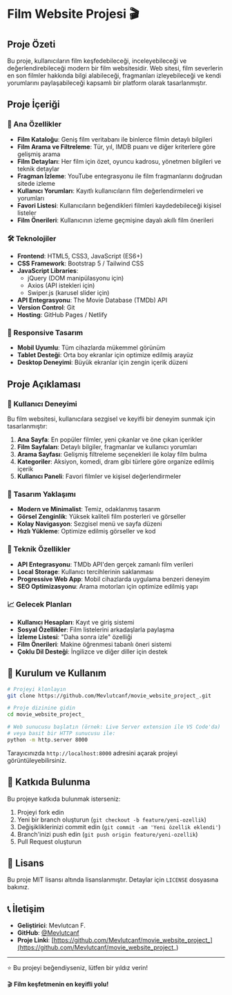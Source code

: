 # Film Website Projesi 🎬

## Proje Özeti

Bu proje, kullanıcıların film keşfedebileceği, inceleyebileceği ve değerlendirebileceği modern bir film websitesidir. Web sitesi, film severlerin en son filmler hakkında bilgi alabileceği, fragmanları izleyebileceği ve kendi yorumlarını paylaşabileceği kapsamlı bir platform olarak tasarlanmıştır.

## Proje İçeriği

### 🎯 Ana Özellikler

- **Film Kataloğu**: Geniş film veritabanı ile binlerce filmin detaylı bilgileri
- **Film Arama ve Filtreleme**: Tür, yıl, IMDB puanı ve diğer kriterlere göre gelişmiş arama
- **Film Detayları**: Her film için özet, oyuncu kadrosu, yönetmen bilgileri ve teknik detaylar
- **Fragman İzleme**: YouTube entegrasyonu ile film fragmanlarını doğrudan sitede izleme
- **Kullanıcı Yorumları**: Kayıtlı kullanıcıların film değerlendirmeleri ve yorumları
- **Favori Listesi**: Kullanıcıların beğendikleri filmleri kaydedebileceği kişisel listeler
- **Film Önerileri**: Kullanıcının izleme geçmişine dayalı akıllı film önerileri

### 🛠️ Teknolojiler

- **Frontend**: HTML5, CSS3, JavaScript (ES6+)
- **CSS Framework**: Bootstrap 5 / Tailwind CSS
- **JavaScript Libraries**: 
  - jQuery (DOM manipülasyonu için)
  - Axios (API istekleri için)
  - Swiper.js (karusel slider için)
- **API Entegrasyonu**: The Movie Database (TMDb) API
- **Version Control**: Git
- **Hosting**: GitHub Pages / Netlify

### 📱 Responsive Tasarım

- **Mobil Uyumlu**: Tüm cihazlarda mükemmel görünüm
- **Tablet Desteği**: Orta boy ekranlar için optimize edilmiş arayüz
- **Desktop Deneyimi**: Büyük ekranlar için zengin içerik düzeni

## Proje Açıklaması

### 🎪 Kullanıcı Deneyimi

Bu film websitesi, kullanıcılara sezgisel ve keyifli bir deneyim sunmak için tasarlanmıştır:

1. **Ana Sayfa**: En popüler filmler, yeni çıkanlar ve öne çıkan içerikler
2. **Film Sayfaları**: Detaylı bilgiler, fragmanlar ve kullanıcı yorumları
3. **Arama Sayfası**: Gelişmiş filtreleme seçenekleri ile kolay film bulma
4. **Kategoriler**: Aksiyon, komedi, dram gibi türlere göre organize edilmiş içerik
5. **Kullanıcı Paneli**: Favori filmler ve kişisel değerlendirmeler

### 🎨 Tasarım Yaklaşımı

- **Modern ve Minimalist**: Temiz, odaklanmış tasarım
- **Görsel Zenginlik**: Yüksek kaliteli film posterleri ve görseller
- **Kolay Navigasyon**: Sezgisel menü ve sayfa düzeni
- **Hızlı Yükleme**: Optimize edilmiş görseller ve kod

### 🔧 Teknik Özellikler

- **API Entegrasyonu**: TMDb API'den gerçek zamanlı film verileri
- **Local Storage**: Kullanıcı tercihlerinin saklanması
- **Progressive Web App**: Mobil cihazlarda uygulama benzeri deneyim
- **SEO Optimizasyonu**: Arama motorları için optimize edilmiş yapı

### 📈 Gelecek Planları

- **Kullanıcı Hesapları**: Kayıt ve giriş sistemi
- **Sosyal Özellikler**: Film listelerini arkadaşlarla paylaşma
- **İzleme Listesi**: "Daha sonra izle" özelliği
- **Film Önerileri**: Makine öğrenmesi tabanlı öneri sistemi
- **Çoklu Dil Desteği**: İngilizce ve diğer diller için destek

## 🚀 Kurulum ve Kullanım

```bash
# Projeyi klonlayın
git clone https://github.com/Mevlutcanf/movie_website_project_.git

# Proje dizinine gidin
cd movie_website_project_

# Web sunucusu başlatın (örnek: Live Server extension ile VS Code'da)
# veya basit bir HTTP sunucusu ile:
python -m http.server 8000
```

Tarayıcınızda `http://localhost:8000` adresini açarak projeyi görüntüleyebilirsiniz.

## 📝 Katkıda Bulunma

Bu projeye katkıda bulunmak isterseniz:

1. Projeyi fork edin
2. Yeni bir branch oluşturun (`git checkout -b feature/yeni-ozellik`)
3. Değişikliklerinizi commit edin (`git commit -am 'Yeni özellik eklendi'`)
4. Branch'inizi push edin (`git push origin feature/yeni-ozellik`)
5. Pull Request oluşturun

## 📄 Lisans

Bu proje MIT lisansı altında lisanslanmıştır. Detaylar için `LICENSE` dosyasına bakınız.

## 📞 İletişim

- **Geliştirici**: Mevlutcan F.
- **GitHub**: [@Mevlutcanf](https://github.com/Mevlutcanf)
- **Proje Linki**: [https://github.com/Mevlutcanf/movie_website_project_](https://github.com/Mevlutcanf/movie_website_project_)

---

⭐ Bu projeyi beğendiyseniz, lütfen bir yıldız verin!

🎬 **Film keşfetmenin en keyifli yolu!**